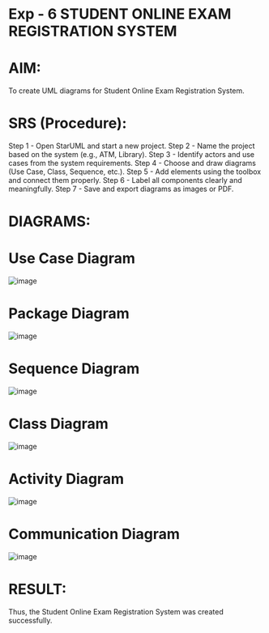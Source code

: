 # Exp - 6 STUDENT ONLINE EXAM REGISTRATION SYSTEM

# AIM:
To create UML diagrams for Student Online Exam Registration System.
# SRS (Procedure):
Step 1 - Open StarUML and start a new project.
Step 2 - Name the project based on the system (e.g., ATM, Library).
Step 3 - Identify actors and use cases from the system requirements.
Step 4 - Choose and draw diagrams (Use Case, Class, Sequence, etc.).
Step 5 - Add elements using the toolbox and connect them properly.
Step 6 - Label all components clearly and meaningfully.
Step 7 - Save and export diagrams as images or PDF.
# DIAGRAMS:

# Use Case Diagram

![image](https://github.com/user-attachments/assets/1e1b4fc5-abba-47a5-a8fc-416c0d6aa594)

# Package Diagram

![image](https://github.com/user-attachments/assets/1d9980f1-a2bc-45be-93fe-3ec9365637f5)

# Sequence Diagram

![image](https://github.com/user-attachments/assets/be137cc2-f299-47bd-a207-1d42273674f2)

# Class Diagram

![image](https://github.com/user-attachments/assets/a670f1ba-52e6-425f-ac03-49d751d4b7b9)

# Activity Diagram

![image](https://github.com/user-attachments/assets/052687bc-9e34-449e-ac59-67e5747ac63e)

# Communication Diagram

![image](https://github.com/user-attachments/assets/a4b0ae69-da16-4d07-b363-64ef36b36476)

# RESULT:
Thus, the Student Online Exam Registration System was created successfully.
